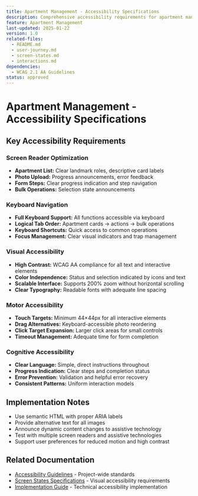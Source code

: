 ```yaml
---
title: Apartment Management - Accessibility Specifications
description: Comprehensive accessibility requirements for apartment management features
feature: Apartment Management
last-updated: 2025-01-22
version: 1.0
related-files: 
  - README.md
  - user-journey.md
  - screen-states.md
  - interactions.md
dependencies:
  - WCAG 2.1 AA Guidelines
status: approved
---
```


# Apartment Management - Accessibility Specifications

## Key Accessibility Requirements

### Screen Reader Optimization
- **Apartment List:** Clear landmark roles, descriptive card labels
- **Photo Upload:** Progress announcements, error feedback
- **Form Steps:** Clear progress indication and step navigation
- **Bulk Operations:** Selection state announcements

### Keyboard Navigation
- **Full Keyboard Support:** All functions accessible via keyboard
- **Logical Tab Order:** Apartment cards → actions → bulk operations
- **Keyboard Shortcuts:** Quick access to common operations
- **Focus Management:** Clear visual indicators and trap management

### Visual Accessibility
- **High Contrast:** WCAG AA compliance for all text and interactive elements
- **Color Independence:** Status and selection indicated by icons and text
- **Scalable Interface:** Supports 200% zoom without horizontal scrolling
- **Clear Typography:** Readable fonts with adequate line spacing

### Motor Accessibility
- **Touch Targets:** Minimum 44×44px for all interactive elements
- **Drag Alternatives:** Keyboard-accessible photo reordering
- **Click Target Expansion:** Larger click areas for small controls
- **Timeout Management:** Adequate time for form completion

### Cognitive Accessibility
- **Clear Language:** Simple, direct instructions throughout
- **Progress Indication:** Clear steps and completion status
- **Error Prevention:** Validation and helpful error recovery
- **Consistent Patterns:** Uniform interaction models

## Implementation Notes
- Use semantic HTML with proper ARIA labels
- Provide alternative text for all images
- Announce dynamic content changes to assistive technology
- Test with multiple screen readers and assistive technologies
- Support user preferences for reduced motion and high contrast

## Related Documentation
- [Accessibility Guidelines](../../accessibility/guidelines.md) - Project-wide standards
- [Screen States Specifications](./screen-states.md) - Visual accessibility requirements
- [Implementation Guide](./implementation.md) - Technical accessibility implementation
